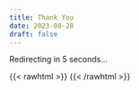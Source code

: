 ```yaml
---
title: Thank You
date: 2023-08-28
draft: false
---
```


Redirecting in 5 seconds...

{{< rawhtml >}}
<meta http-equiv="refresh" content="5;url=https://deepcausality.com/docs/" />
{{< /rawhtml >}}
